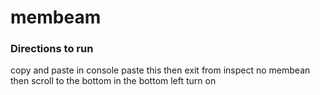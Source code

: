 # membeam
### Directions to run 
copy and paste
in console paste this
then exit from inspect no membean
then scroll to the bottom
in the bottom left turn on

